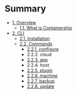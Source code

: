 # Summary

* [1. Overview](README.md)
    * [1.1. What is Containership](what_is_containership.md)
* [2. CLI](client/README.md)
    * [2.1. Installation](client/installation.md)
    * [2.2. Commands](client/commands.md)
        * [2.2.1. configure](client/configure.md)
        * 2.2.2. cloud
        * [2.2.3. app](client/app.md)
        * 2.2.4. host
        * [2.2.5. plugin](client/plugin.md)
        * [2.2.6. machine](client/machine.md)
        * [2.2.7. backup](client/backup.md)
        * [2.2.8. update](client/update.md)

